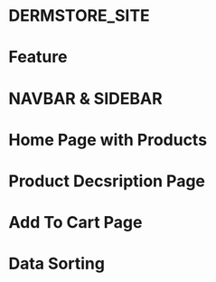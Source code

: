 # DERMSTORE_SITE
<h1>Feature</h1>
<h1>NAVBAR & SIDEBAR</h1>
<h1>Home Page with Products</h1>
<h1>Product Decsription Page</h1>
<h1>Add To Cart Page</h1>
<h1>Data Sorting</h1>
